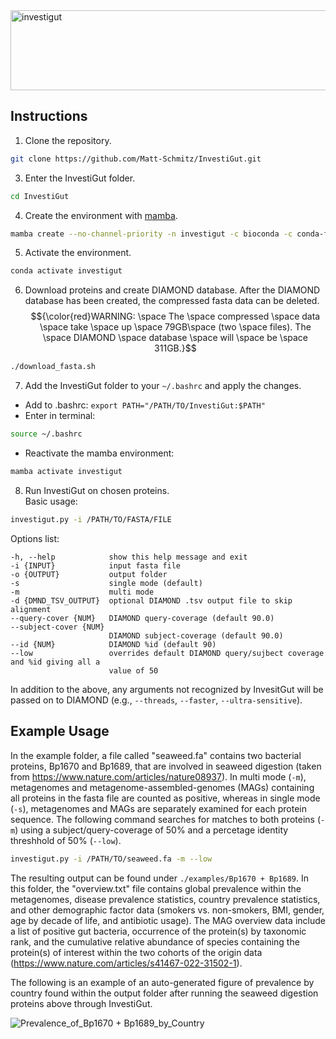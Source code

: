 <img src="https://github.com/Matt-Schmitz/InvestiGut/assets/34464190/ce6ea7aa-7ac1-4ee2-9e3a-c2de169f531e" alt="investigut" width="555" height="128"/>

## Instructions
1. Clone the repository.  
```bash
git clone https://github.com/Matt-Schmitz/InvestiGut.git
```
3. Enter the InvestiGut folder.  
```bash
cd InvestiGut
```
4. Create the environment with [mamba](https://mamba.readthedocs.io/en/latest/installation/mamba-installation.html).  
```bash
mamba create --no-channel-priority -n investigut -c bioconda -c conda-forge "python=3.11" "numpy=1.24.3" "scipy=1.10.1" "matplotlib=3.7.1" "seaborn=0.13.0" "pandas=1.5.3" "statsmodels=0.13.5" "ete3=3.1.2" "openpyxl=3.0.10" "bioconda::diamond=2.1.8"
```
5. Activate the environment.  
```bash
conda activate investigut
```
6. Download proteins and create DIAMOND database.  After the DIAMOND database has been created, the compressed fasta data can be deleted.
$${\color{red}WARNING: \space The \space compressed \space data \space take \space up \space 79GB\space (two \space files). The \space DIAMOND \space database \space will \space be \space 311GB.}$$
```bash
./download_fasta.sh
```
7. Add the InvestiGut folder to your `~/.bashrc` and apply the changes.  
- Add to .bashrc: `export PATH="/PATH/TO/InvestiGut:$PATH"`
- Enter in terminal:
```bash
source ~/.bashrc
```
- Reactivate the mamba environment:
```bash
mamba activate investigut
```

8. Run InvestiGut on chosen proteins.  
Basic usage:

```bash
investigut.py -i /PATH/TO/FASTA/FILE
```

  
Options list:

```
-h, --help            show this help message and exit
-i {INPUT}            input fasta file
-o {OUTPUT}           output folder
-s                    single mode (default)
-m                    multi mode
-d {DMND_TSV_OUTPUT}  optional DIAMOND .tsv output file to skip alignment
--query-cover {NUM}   DIAMOND query-coverage (default 90.0)
--subject-cover {NUM}
                      DIAMOND subject-coverage (default 90.0)
--id {NUM}            DIAMOND %id (default 90)
--low                 overrides default DIAMOND query/sujbect coverage and %id giving all a
                      value of 50
```
In addition to the above, any arguments not recognized by InvesitGut will be passed on to DIAMOND (e.g., `--threads`, `--faster`, `--ultra-sensitive`).

## Example Usage

In the example folder, a file called "seaweed.fa" contains two bacterial proteins, Bp1670 and Bp1689, that are involved in seaweed digestion (taken from https://www.nature.com/articles/nature08937). In multi mode (`-m`), metagenomes and metagenome-assembled-genomes (MAGs) containing all proteins in the fasta file are counted as positive, whereas in single mode (`-s`), metagenomes and MAGs are separately examined for each protein sequence. The following command searches for matches to both proteins (`-m`) using a subject/query-coverage of 50% and a percetage identity threshhold of 50% (`--low`). 
```bash
investigut.py -i /PATH/TO/seaweed.fa -m --low
```
The resulting output can be found under `./examples/Bp1670 + Bp1689`. In this folder, the "overview.txt" file contains global prevalence within the metagenomes, disease prevalence statistics, country prevalence statistics, and other demographic factor data (smokers vs. non-smokers, BMI, gender, age by decade of life, and antibiotic usage). The MAG overview data include a list of positive gut bacteria, occurrence of the protein(s) by taxonomic rank, and the cumulative relative abundance of species containing the protein(s) of interest within the two cohorts of the origin data (https://www.nature.com/articles/s41467-022-31502-1). 

The following is an example of an auto-generated figure of prevalence by country found within the output folder after running the seaweed digestion proteins above through InvestiGut.

![Prevalence_of_Bp1670 + Bp1689_by_Country](https://github.com/Matt-Schmitz/InvestiGut/assets/34464190/12cb4a4a-4cd5-47cd-af14-803e949c310c)
